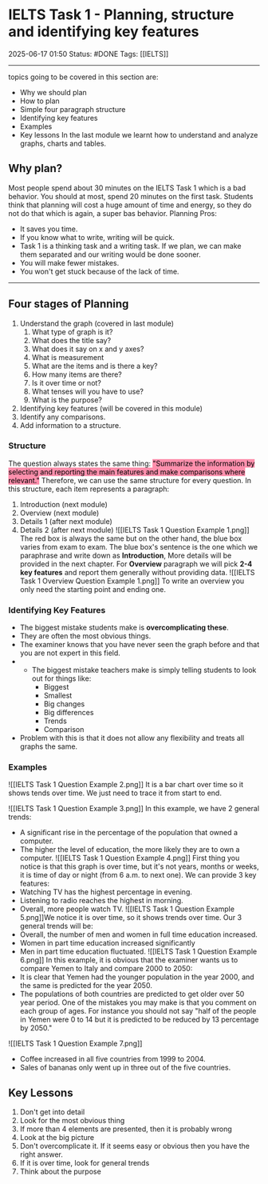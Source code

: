 # IELTS Task 1 - Planning, structure and identifying key features

2025-06-17 01:50
Status: #DONE 
Tags: [[IELTS]] 

---
topics going to be covered in this section are:
- Why we should plan
- How to plan
- Simple four paragraph structure
- Identifying key features
- Examples
- Key lessons
In the last module we learnt how to understand and analyze graphs, charts and tables.

## Why plan?
Most people spend about 30 minutes on the IELTS Task 1 which is a bad behavior. You should at most, spend 20 minutes on the first task.
Students think that planning will cost a huge amount of time and energy, so they do not do that which is again, a super bas behavior.
Planning Pros:
- It saves you time.
- If you know what to write, writing will be quick.
- Task 1 is a thinking task and a writing task. If we plan, we can make them separated and our writing would be done sooner.
- You will make fewer mistakes.
- You won't get stuck because of the lack of time.

---

## Four stages of Planning
1. Understand the graph (covered in last module)
	1. What type of graph is it?
	2. What does the title say?
	3. What does it say on x and y axes?
	4. What is measurement
	5. What are the items and is there a key?
	6. How many items are there?
	7. Is it over time or not?
	8. What tenses will you have to use?
	9. What is the purpose?
2. Identifying key features (will be covered in this module)
3. Identify any comparisons.
4. Add information to a structure.

### Structure
The question always states the same thing:
<mark style="background: #FF5582A6;">"Summarize the information by selecting and reporting the main features and make comparisons where relevant."</mark>
Therefore, we can use the same structure for every question.
In this structure, each item represents a paragraph:
1. Introduction (next module)
2. Overview (next module)
3. Details 1 (after next module)
4. Details 2 (after next module)
![[IELTS Task 1 Question Example 1.png]]
The red box is always the same but on the other hand, the blue box varies from exam to exam.
The blue box's sentence is the one which we paraphrase and write down as **Introduction**, More details will be provided in the next chapter.
For **Overview** paragraph we will pick **2-4 key features** and report them generally without providing data.
![[IELTS Task 1 Overview Question Example 1.png]]
To write an overview you only need the starting point and ending one.

### Identifying Key Features
- The biggest mistake students make is **overcomplicating these**.
- They are often the most obvious things.
- The examiner knows that you have never seen the graph before and that you are not expert in this field.
- - The biggest mistake teachers make is simply telling students to look out for things like:
	- Biggest
	- Smallest
	- Big changes
	- Big differences
	- Trends
	- Comparison
- Problem with this is that it does not allow any flexibility and treats all graphs the same.

### Examples
![[IELTS Task 1 Question Example 2.png]]
It is a bar chart over time so it shows tends over time. We just need to trace it from start to end.

![[IELTS Task 1 Question Example 3.png]]
In this example, we have 2 general trends:
- A significant rise in the percentage of the population that owned a computer.
- The higher the level of education, the more likely they are to own a computer.
![[IELTS Task 1 Question Example 4.png]]
First thing you notice is that this graph is over time, but it's not years, months or weeks, it is time of day or night (from 6 a.m. to next one).
We can provide 3 key features:
- Watching TV has the highest percentage in evening.
- Listening to radio reaches the highest in morning.
- Overall, more people watch TV.
![[IELTS Task 1 Question Example 5.png]]We notice it is over time, so it shows trends over time.
Our 3 general trends will be:
- Overall, the number of men and women in full time education increased.
- Women in part time education increased significantly
- Men in part time education fluctuated.
![[IELTS Task 1 Question Example 6.png]]
In this example, it is obvious that the examiner wants us to compare Yemen to Italy and compare 2000 to 2050:
- It is clear that Yemen had the younger population in the year 2000, and the same is predicted for the year 2050.
- The populations of both countries are predicted to get older over 50 year period.
One of the mistakes you may make is that you comment on each group of ages.
For instance you should not say "half of the people in Yemen were 0 to 14 but it is predicted to be reduced by 13 percentage by 2050."

![[IELTS Task 1 Question Example 7.png]]
- Coffee increased in all five countries from 1999 to 2004.
- Sales of bananas only went up in three out of the five countries.

## Key Lessons
1. Don't get into detail
2. Look for the most obvious thing
3. If more than 4 elements are presented, then it is probably wrong
4. Look at the big picture
5. Don't overcomplicate it. If it seems easy or obvious then you have the right answer.
6. If it is over time, look for general trends
7. Think about the purpose